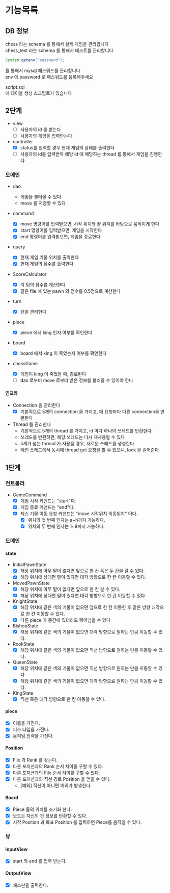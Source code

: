 # 기능목록

## DB 정보

chess 라는 schema 를 통해서 실제 게임을 관리합니다  
chess_test 라는 schema 를 통해서 테스트를 관리합니다

```java
System.getenv("password");
```

를 통해서 mysql 패스워드를 관리합니다  
env 에 password 로 패스워드를 등록해주세요

script.sql  
에 테이블 생성 스크립트가 있습니다

## 2단계

- view
    - [ ] 사용자의 id 를 받는다
    - [ ] 사용자의 게임을 입력받는다

- controller
    - [x] status를 입력할 경우 현재 게임의 상태를 출력한다
    - [ ] 사용자의 id를 입력받아 해당 id 에 해당하는 thread 를 통해서 게임을 진행한다

### 도메인

- dao
    - 게임을 불러올 수 있다
    - move 를 저장할 수 있다

- command
    - [x] move 명령어를 입력받으면, 시작 위치와 끝 위치를 바탕으로 움직이게 한다
    - [x] start 명령어를 입력받으면, 게임을 시작한다
    - [x] end 명령어를 입력받으면, 게임을 종료한다
- query
    - [x] 현재 게임 기물 위치를 출력한다
    - [x] 현재 게임의 점수를 출력한다
- ScoreCalculator
    - [x] 각 팀의 점수를 계산한다
    - [x] 같은 file 에 있는 pawn 의 점수를 0.5점으로 계산한다
- turn
    - [x] 턴을 관리한다
- piece
    - [x] piece 에서 king 인지 여부를 확인한다
- board
    - [x] board 에서 king 이 죽었는지 여부를 확인한다
- chessGame
    - [x] 게임이 king 이 죽었을 때, 종료된다
    - [ ] dao 로부터 move 로부터 받은 정보를 불러올 수 있어야 한다

#### 인프라

- Connection 을 관리한다
    - [x] 기본적으로 5개의 connection 을 가지고, 매 요청마다 다른 connection을 반환한다
- Thread 를 관리한다
    - 기본적으로 5개의 thread 를 가지고, id 마다 하나의 쓰레드를 반환한다
    - 쓰레드를 반환하면, 해당 쓰레드는 다시 재사용될 수 있다
    - 5개가 넘는 thread 가 사용될 경우, 새로운 쓰레드를 생성한다
    - 메인 쓰레드에서 동시에 thread get 요청을 할 수 있으니, lock 을 걸어준다

## 1단계

### 컨트롤러

- GameCommand
    - [x] 게임 시작 커맨드는 "start"다.
    - [x] 게임 종료 커맨드는 "end"다.
    - [x] 체스 기물 이동 요청 커맨드는 "move 시작위치 이동위치" 이다.
        - [x] 위치의 첫 번째 인자는 a~h까지 가능하다.
        - [x] 위치의 두 번째 인자는 1~8까지 가능하다.

### 도메인

#### state

- InitialPawnState
    - [x] 해당 위치에 아무 말이 없다면 앞으로 한 칸 혹은 두 칸을 갈 수 있다.
    - [x] 해당 위치에 상대편 말이 있다면 대각 방향으로 한 칸 이동할 수 있다.

- MovedPawnState
    - [x] 해당 위치에 아무 말이 없다면 앞으로 한 칸 갈 수 있다.
    - [x] 해당 위치에 상대편 말이 있다면 대각 방향으로 한 칸 이동할 수 있다.

- KnightState
    - [x] 해당 위치에 같은 색의 기물이 없으면 앞으로 한 칸 이동한 후 같은 방향 대각으로 한 칸 이동할 수 있다.
    - [x] 다른 piece 가 중간에 있더라도 뛰어넘을 수 있다

- BishopState
    - [x] 해당 위치에 같은 색의 기물이 없으면 대각 방향으로 원하는 만큼 이동할 수 있다.

- RookState
    - [x] 해당 위치에 같은 색의 기물이 없으면 직선 방향으로 원하는 만큼 이동할 수 있다.

- QueenState
    - [x] 해당 위치에 같은 색의 기물이 없으면 직선 방향으로 원하는 만큼 이동할 수 있다.
    - [x] 해당 위치에 같은 색의 기물이 없으면 대각 방향으로 원하는 만큼 이동할 수 있다.

- KingState
    - [x] 직선 혹은 대각 방향으로 한 칸 이동할 수 있다.

#### piece

- [x] 이름을 가진다.
- [x] 피스 타입을 가진다.
- [x] 움직임 전략을 가진다.

#### Position

- [x] File 과 Rank 를 갖는다.
- [x] 다른 포지션과의 Rank 순서 차이를 구할 수 있다.
- [x] 다른 포지션과의 File 순서 차이를 구할 수 있다.
- [x] 다른 포지션과의 직선 경로 Position 을 얻을 수 있다.
    - [예외] 직선이 아니면 예외가 발생한다.

#### Board

- [x] Piece 들의 위치를 초기화 한다.
- [x] 보드는 자신의 판 정보를 반환할 수 있다.
- [x] 시작 Position 과 목표 Position 를 입력하면 Piece를 움직일 수 있다.

### 뷰

#### InputView

- [x] start 와 end 를 입력 받는다.

#### OutputView

- [x] 체스판을 출력한다.
